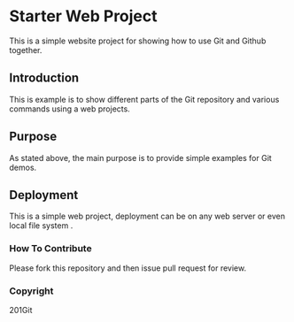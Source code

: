 # Starter Web Project

This is a simple website project for showing how to use Git and Github together.

## Introduction

This is example is to show different parts of the Git repository and various commands using a web projects.

## Purpose

As stated above, the main purpose is to provide simple examples for Git demos.

## Deployment

This is a simple web project, deployment can be on any web server or even local file system . 

### How To Contribute

Please fork this repository and then issue pull request for review. 

### Copyright

201Git